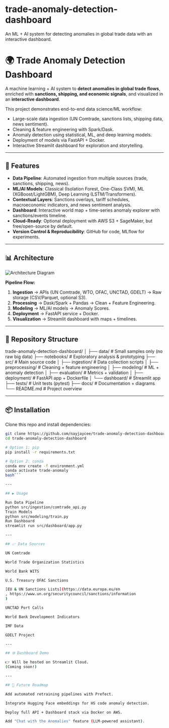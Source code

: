 # trade-anomaly-detection-dashboard
An ML + AI system for detecting anomalies in global trade data with an interactive dashboard.

# 🌍 Trade Anomaly Detection Dashboard

A machine learning + AI system to **detect anomalies in global trade flows**, enriched with **sanctions, shipping, and economic signals**, and visualized in an **interactive dashboard**.

This project demonstrates end-to-end data science/ML workflow:
- Large-scale data ingestion (UN Comtrade, sanctions lists, shipping data, news sentiment).
- Cleaning & feature engineering with Spark/Dask.
- Anomaly detection using statistical, ML, and deep learning models.
- Deployment of models via FastAPI + Docker.
- Interactive Streamlit dashboard for exploration and storytelling.

---

## 🚀 Features

- **Data Pipeline**: Automated ingestion from multiple sources (trade, sanctions, shipping, news).
- **ML/AI Models**: Classical (Isolation Forest, One-Class SVM), ML (XGBoost/LightGBM), Deep Learning (LSTM/Transformers).
- **Contextual Layers**: Sanctions overlays, tariff schedules, macroeconomic indicators, and news sentiment analysis.
- **Dashboard**: Interactive world map + time-series anomaly explorer with sanctions/events timeline.
- **Cloud-Ready**: Optional deployment with AWS S3 + SageMaker, but free/open-source by default.
- **Version Control & Reproducibility**: GitHub for code, MLflow for experiments.

---

## 📊 Architecture

![Architecture Diagram](docs/architecture_diagram.png)

**Pipeline Flow:**
1. **Ingestion** → APIs (UN Comtrade, WTO, OFAC, UNCTAD, GDELT) → Raw storage (CSV/Parquet, optional S3).
2. **Processing** → Dask/Spark + Pandas → Clean + Feature Engineering.
3. **Modeling** → ML/AI models → Anomaly Scores.
4. **Deployment** → FastAPI service + Docker.
5. **Visualization** → Streamlit dashboard with maps + timelines.

---

## 📂 Repository Structure
trade-anomaly-detection-dashboard/
│
├── data/ # Small samples only (no raw big data)
├── notebooks/ # Exploratory analysis & prototyping
├── src/ # Main source code
│ ├── ingestion/ # Data collection scripts
│ ├── preprocessing/ # Cleaning + feature engineering
│ ├── modeling/ # ML + anomaly detection
│ ├── evaluation/ # Metrics + validation
│ ├── deployment/ # FastAPI app + Dockerfile
│ └── dashboard/ # Streamlit app
├── tests/ # Unit tests (pytest)
├── docs/ # Documentation + diagrams
└── README.md # Project overview

---

## 📦 Installation

Clone this repo and install dependencies:

```bash
git clone https://github.com/nayjaycee/trade-anomaly-detection-dashboard.git
cd trade-anomaly-detection-dashboard

# Option 1: pip
pip install -r requirements.txt

# Option 2: conda
conda env create -f environment.yml
conda activate trade-anomaly
bash```

---

## ▶️ Usage

Run Data Pipeline
python src/ingestion/comtrade_api.py
Train Models
python src/modeling/train.py
Run Dashboard
streamlit run src/dashboard/app.py

---

## 📈 Data Sources

UN Comtrade

World Trade Organization Statistics

World Bank WITS

U.S. Treasury OFAC Sanctions

[EU & UN Sanctions Lists](https://data.europa.eu/en
, https://www.un.org/securitycouncil/sanctions/information
)

UNCTAD Port Calls

World Bank Development Indicators

IMF Data

GDELT Project

---

## 🌐 Dashboard Demo

👉 Will be hosted on Streamlit Cloud.
(Coming soon!)

---

## 🔮 Future Roadmap

Add automated retraining pipelines with Prefect.

Integrate Hugging Face embeddings for HS code anomaly detection.

Deploy full API + Dashboard stack via Docker on AWS.

Add "Chat with the Anomalies" feature (LLM-powered assistant).
